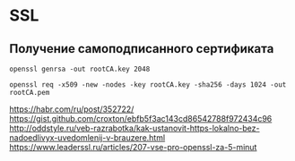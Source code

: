 # SSL

## Получение самоподписанного сертификата


`openssl genrsa -out rootCA.key 2048`


`openssl req -x509 -new -nodes -key rootCA.key -sha256 -days 1024 -out rootCA.pem`


https://habr.com/ru/post/352722/
https://gist.github.com/croxton/ebfb5f3ac143cd86542788f972434c96
http://oddstyle.ru/veb-razrabotka/kak-ustanovit-https-lokalno-bez-nadoedlivyx-uvedomlenij-v-brauzere.html
https://www.leaderssl.ru/articles/207-vse-pro-openssl-za-5-minut
